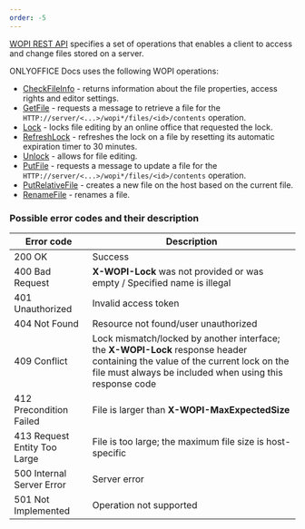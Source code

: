 ```yaml
---
order: -5
---
```


[WOPI REST API](https://docs.microsoft.com/en-us/microsoft-365/cloud-storage-partner-program/rest/) specifies a set of operations that enables a client to access and change files stored on a server.

ONLYOFFICE Docs uses the following WOPI operations:

* [CheckFileInfo](CheckFileInfo/index.md) - returns information about the file properties, access rights and editor settings.
* [GetFile](GetFile/index.md) - requests a message to retrieve a file for the `HTTP://server/<...>/wopi*/files/<id>/contents` operation.
* [Lock](Lock/index.md) - locks file editing by an online office that requested the lock.
* [RefreshLock](RefreshLock/index.md) - refreshes the lock on a file by resetting its automatic expiration timer to 30 minutes.
* [Unlock](Unlock/index.md) - allows for file editing.
* [PutFile](PutFile/index.md) - requests a message to update a file for the `HTTP://server/<...>/wopi*/files/<id>/contents` operation.
* [PutRelativeFile](PutRelativeFile/index.md) - creates a new file on the host based on the current file.
* [RenameFile](RenameFile/index.md) - renames a file.

### Possible error codes and their description

| Error code                   | Description                                                                                                                                                                               |
| ---------------------------- | ----------------------------------------------------------------------------------------------------------------------------------------------------------------------------------------- |
| 200 OK                       | Success                                                                                                                                                                                   |
| 400 Bad Request              | **X-WOPI-Lock** was not provided or was empty / Specified name is illegal                                                                                                                 |
| 401 Unauthorized             | Invalid access token                                                                                                                                                                      |
| 404 Not Found                | Resource not found/user unauthorized                                                                                                                                                      |
| 409 Conflict                 | Lock mismatch/locked by another interface; the **X-WOPI-Lock** response header containing the value of the current lock on the file must always be included when using this response code |
| 412 Precondition Failed      | File is larger than **X-WOPI-MaxExpectedSize**                                                                                                                                            |
| 413 Request Entity Too Large | File is too large; the maximum file size is host-specific                                                                                                                                 |
| 500 Internal Server Error    | Server error                                                                                                                                                                              |
| 501 Not Implemented          | Operation not supported                                                                                                                                                                   |
